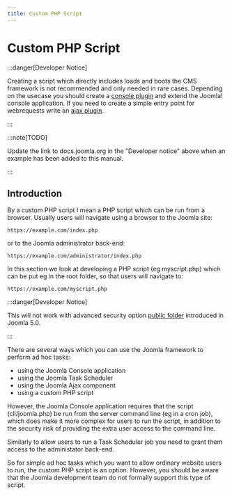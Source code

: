```yaml
---
title: Custom PHP Script
---
```


# Custom PHP Script

:::danger[Developer Notice]

Creating a script which directly includes loads and boots the CMS framework is not recommended and only needed in
rare cases. Depending on the usecase you should create a [console plugin](https://docs.joomla.org/J4.x:Writing_A_CLI_Application)
and extend the Joomla! console application. If you need to create a simple entry point for webrequests write an
[ajax plugin](https://docs.joomla.org/Using_Joomla_Ajax_Interface).

:::

:::note[TODO]

Update the link to docs.joomla.org in the "Developer notice" above when an example has been added to this manual.

:::

## Introduction
By a custom PHP script I mean a PHP script which can be run from a browser. Usually users will navigate using a browser to the Joomla site:

```
https://example.com/index.php
```

or to the Joomla administrator back-end:

```
https://example.com/administrator/index.php
```

In this section we look at developing a PHP script (eg myscript.php) which can be put eg in the root folder, so that users will navigate to:

```
https://example.com/myscript.php
```

:::danger[Developer Notice]
 
This will not work with advanced security option [public folder](../../../../migrations/44-50/new-features#added-the-option-to-serve-joomla-from-a-public-folder) introduced in Joomla 5.0.

:::

There are several ways which you can use the Joomla framework to perform ad hoc tasks:
- using the Joomla Console application
- using the Joomla Task Scheduler
- using the Joomla Ajax component
- using a custom PHP script

However, the Joomla Console application requires that the script (cli/joomla.php) be run from the server command line (eg in a cron job), which does make it more complex for users to run the script, in addition to the security risk of providing the extra user access to the command line. 

Similarly to allow users to run a Task Scheduler job you need to grant them access to the administator back-end. 

So for simple ad hoc tasks which you want to allow ordinary website users to run, the custom PHP script is an option. However, you should be aware that the Joomla development team do not formally support this type of script.